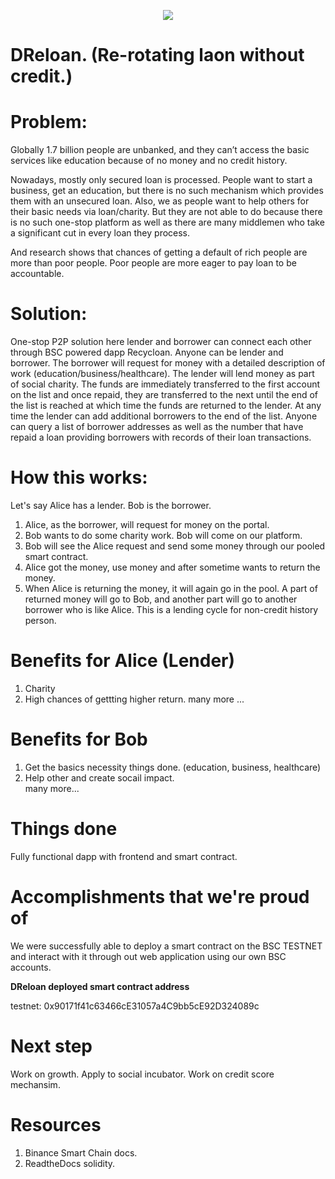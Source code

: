 <p align='center'>
	<img src="./img/dreloan.gif"/>
</p>

**DReloan**. (Re-rotating laon without credit.)
==========
Problem:
===========
Globally 1.7 billion people are unbanked, and they can’t access the basic services like education because of no money and no credit history. 

Nowadays, mostly only secured loan is processed.  People want to start a business, get an education, but there is no such mechanism which provides them with an unsecured loan. Also, we as people want to help others for their basic needs via loan/charity. But they are not able to do because there is no such one-stop platform as well as there are many middlemen who take a significant cut in every loan they process. 

And research shows that chances of getting a default of rich people are more than poor people. Poor people are more eager to pay loan to be accountable.

Solution: 
===========

One-stop P2P solution here lender and borrower can connect each other through BSC powered dapp  Recycloan.
Anyone can be lender and borrower. The borrower will request for money with a detailed description of work (education/business/healthcare). The lender will lend money as part of social charity. The funds are immediately transferred to the first account on the list and once repaid, they are transferred to the next until the end of the list is reached at which time the funds are returned to the lender. At any time the lender can add additional borrowers to the end of the list.
Anyone can query a list of borrower addresses as well as the number that have repaid a loan providing borrowers with records of their loan transactions.



How this works:
===========

Let's say Alice has a lender. Bob is the borrower. 

1. Alice, as the borrower, will request for money on the portal. 
2.  Bob wants to do some charity work. Bob will come on our platform.
3. Bob will see the Alice request and send some money through our pooled smart contract.
4. Alice got the money, use money and after sometime wants to return the money.
5. When Alice is returning the money, it will again go in the pool. A part of returned money will go to Bob, and another part will go to another borrower who is like Alice. This is a lending cycle for non-credit history person.


Benefits for Alice (Lender)
===========
1. Charity
2. High chances of gettting higher return.
many more ...

Benefits for Bob 
===========
1. Get the basics necessity things done. (education, business, healthcare)
2. Help other and create socail impact.  
many more...


Things done
======
Fully functional dapp with frontend and smart contract.



Accomplishments that we're proud of
====================================

We were successfully able to deploy a smart contract on the BSC TESTNET and interact with it through out web application using our own BSC accounts.

**DReloan deployed smart contract address**

testnet: 0x90171f41c63466cE31057a4C9bb5cE92D324089c

Next step
======
Work on growth. Apply to social incubator. Work on credit score mechansim.

Resources
======

1. Binance Smart Chain docs.
2. ReadtheDocs solidity.


